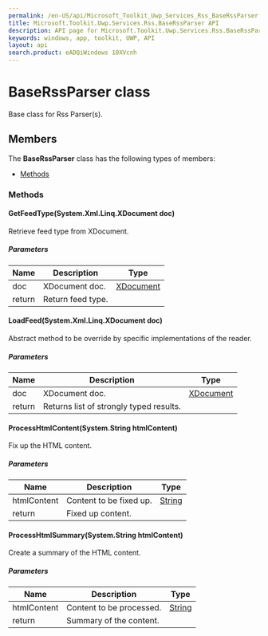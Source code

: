 ```yaml
---
permalink: /en-US/api/Microsoft_Toolkit_Uwp_Services_Rss_BaseRssParser.htm
title: Microsoft.Toolkit.Uwp.Services.Rss.BaseRssParser API 
description: API page for Microsoft.Toolkit.Uwp.Services.Rss.BaseRssParser
keywords: windows, app, toolkit, UWP, API
layout: api
search.product: eADQiWindows 10XVcnh
---
```



# BaseRssParser class

Base class for Rss Parser(s).

## Members

The **BaseRssParser** class has the following types of members:

* [Methods](#Methods)

### Methods

#### GetFeedType(System.Xml.Linq.XDocument doc)

Retrieve feed type from XDocument.

##### Parameters



| Name | Description | Type || --- | --- | --- || doc | XDocument doc. | [XDocument](https://msdn.microsoft.com/library/windows/apps/System.Xml.Linq.XDocument) || return |Return feed type. |




#### LoadFeed(System.Xml.Linq.XDocument doc)

Abstract method to be override by specific implementations of the reader.

##### Parameters



| Name | Description | Type || --- | --- | --- || doc | XDocument doc. | [XDocument](https://msdn.microsoft.com/library/windows/apps/System.Xml.Linq.XDocument) || return |Returns list of strongly typed results. |




#### ProcessHtmlContent(System.String htmlContent)

Fix up the HTML content.

##### Parameters



| Name | Description | Type || --- | --- | --- || htmlContent | Content to be fixed up. | [String](https://msdn.microsoft.com/library/windows/apps/System.String) || return |Fixed up content. |




#### ProcessHtmlSummary(System.String htmlContent)

Create a summary of the HTML content.

##### Parameters



| Name | Description | Type || --- | --- | --- || htmlContent | Content to be processed. | [String](https://msdn.microsoft.com/library/windows/apps/System.String) || return |Summary of the content. |




